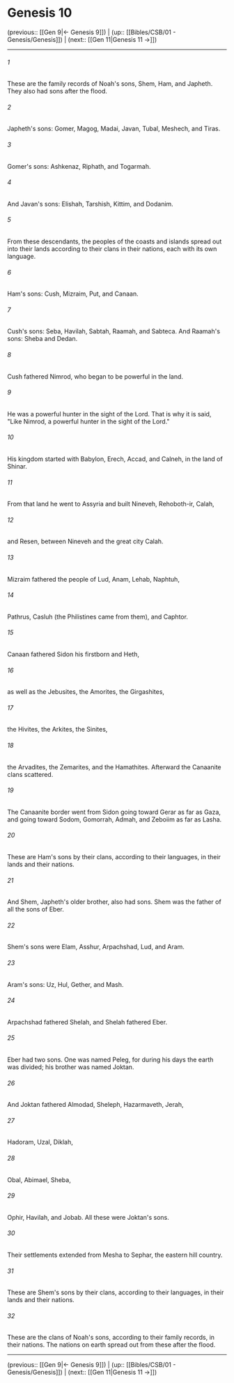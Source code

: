 # Genesis 10

(previous:: [[Gen 9|← Genesis 9]]) | (up:: [[Bibles/CSB/01 - Genesis/Genesis]]) | (next:: [[Gen 11|Genesis 11 →]])

***


###### 1 
These are the family records of Noah's sons, Shem, Ham, and Japheth. They also had sons after the flood. 

###### 2 
Japheth's sons: Gomer, Magog, Madai, Javan, Tubal, Meshech, and Tiras. 

###### 3 
Gomer's sons: Ashkenaz, Riphath, and Togarmah. 

###### 4 
And Javan's sons: Elishah, Tarshish, Kittim, and Dodanim. 

###### 5 
From these descendants, the peoples of the coasts and islands spread out into their lands according to their clans in their nations, each with its own language. 

###### 6 
Ham's sons: Cush, Mizraim, Put, and Canaan. 

###### 7 
Cush's sons: Seba, Havilah, Sabtah, Raamah, and Sabteca. And Raamah's sons: Sheba and Dedan. 

###### 8 
Cush fathered Nimrod, who began to be powerful in the land. 

###### 9 
He was a powerful hunter in the sight of the Lord. That is why it is said, "Like Nimrod, a powerful hunter in the sight of the Lord." 

###### 10 
His kingdom started with Babylon, Erech, Accad, and Calneh, in the land of Shinar. 

###### 11 
From that land he went to Assyria and built Nineveh, Rehoboth-ir, Calah, 

###### 12 
and Resen, between Nineveh and the great city Calah. 

###### 13 
Mizraim fathered the people of Lud, Anam, Lehab, Naphtuh, 

###### 14 
Pathrus, Casluh (the Philistines came from them), and Caphtor. 

###### 15 
Canaan fathered Sidon his firstborn and Heth, 

###### 16 
as well as the Jebusites, the Amorites, the Girgashites, 

###### 17 
the Hivites, the Arkites, the Sinites, 

###### 18 
the Arvadites, the Zemarites, and the Hamathites. Afterward the Canaanite clans scattered. 

###### 19 
The Canaanite border went from Sidon going toward Gerar as far as Gaza, and going toward Sodom, Gomorrah, Admah, and Zeboiim as far as Lasha. 

###### 20 
These are Ham's sons by their clans, according to their languages, in their lands and their nations. 

###### 21 
And Shem, Japheth's older brother, also had sons. Shem was the father of all the sons of Eber. 

###### 22 
Shem's sons were Elam, Asshur, Arpachshad, Lud, and Aram. 

###### 23 
Aram's sons: Uz, Hul, Gether, and Mash. 

###### 24 
Arpachshad fathered Shelah, and Shelah fathered Eber. 

###### 25 
Eber had two sons. One was named Peleg, for during his days the earth was divided; his brother was named Joktan. 

###### 26 
And Joktan fathered Almodad, Sheleph, Hazarmaveth, Jerah, 

###### 27 
Hadoram, Uzal, Diklah, 

###### 28 
Obal, Abimael, Sheba, 

###### 29 
Ophir, Havilah, and Jobab. All these were Joktan's sons. 

###### 30 
Their settlements extended from Mesha to Sephar, the eastern hill country. 

###### 31 
These are Shem's sons by their clans, according to their languages, in their lands and their nations. 

###### 32 
These are the clans of Noah's sons, according to their family records, in their nations. The nations on earth spread out from these after the flood.

***

(previous:: [[Gen 9|← Genesis 9]]) | (up:: [[Bibles/CSB/01 - Genesis/Genesis]]) | (next:: [[Gen 11|Genesis 11 →]])
